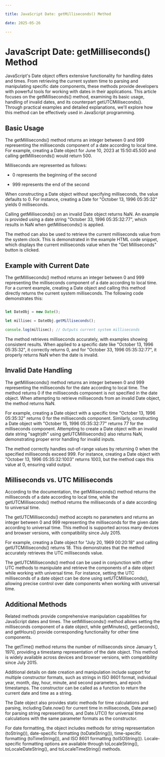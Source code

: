 ```yaml
---

title: JavaScript Date: getMilliseconds() Method

date: 2025-05-26

---
```



# JavaScript Date: getMilliseconds() Method

JavaScript's Date object offers extensive functionality for handling dates and times. From retrieving the current system time to parsing and manipulating specific date components, these methods provide developers with powerful tools for working with dates in their applications. This article focuses on the getMilliseconds() method, examining its basic usage, handling of invalid dates, and its counterpart getUTCMilliseconds(). Through practical examples and detailed explanations, we'll explore how this method can be effectively used in JavaScript programming.


## Basic Usage

The getMilliseconds() method returns an integer between 0 and 999 representing the milliseconds component of a date according to local time. For example, creating a Date object for June 10, 2023 at 15:50:45.500 and calling getMilliseconds() would return 500.

Milliseconds are represented as follows:

- 0 represents the beginning of the second

- 999 represents the end of the second

When constructing a Date object without specifying milliseconds, the value defaults to 0. For instance, creating a Date for "October 13, 1996 05:35:32" yields 0 milliseconds.

Calling getMilliseconds() on an invalid Date object returns NaN. An example is provided using a date string "October 33, 1996 05:35:32:77", which results in NaN when getMilliseconds() is applied.

The method can also be used to retrieve the current milliseconds value from the system clock. This is demonstrated in the example HTML code snippet, which displays the current milliseconds value when the "Get Milliseconds" button is clicked.


## Example with Current Date

The getMilliseconds() method returns an integer between 0 and 999 representing the milliseconds component of a date according to local time. For a current example, creating a Date object and calling this method directly returns the current system milliseconds. The following code demonstrates this:

```javascript

let DateObj = new Date();

let millisec = DateObj.getMilliseconds();

console.log(millisec); // Outputs current system milliseconds

```

The method retrieves milliseconds accurately, with examples showing consistent results. When applied to a specific date like "October 13, 1996 05:35:32", it correctly returns 0, and for "October 33, 1996 05:35:32:77", it properly returns NaN when the date is invalid.


## Invalid Date Handling

The getMilliseconds() method returns an integer between 0 and 999 representing the milliseconds for the date according to local time. The method returns 0 if the milliseconds component is not specified in the date object. When attempting to retrieve milliseconds from an invalid Date object, the method returns NaN.

For example, creating a Date object with a specific time "October 13, 1996 05:35:32" returns 0 for the milliseconds component. Similarly, constructing a Date object with "October 15, 1996 05:35:32:77" returns 77 for the milliseconds component. Attempting to create a Date object with an invalid date string "sagtrjdh" using getUTCMilliseconds() also returns NaN, demonstrating proper error handling for invalid inputs.

The method correctly handles out-of-range values by returning 0 when the specified milliseconds exceed 999. For instance, creating a Date object with "October 13, 1996 05:35:32:1003" returns 1003, but the method caps this value at 0, ensuring valid output.


## Milliseconds vs. UTC Milliseconds

According to the documentation, the getMilliseconds() method returns the milliseconds of a date according to local time, while the getUTCMilliseconds() method returns the milliseconds of a date according to universal time.

The getUTCMilliseconds() method accepts no parameters and returns an integer between 0 and 999 representing the milliseconds for the given date according to universal time. This method is supported across many devices and browser versions, with compatibility since July 2015.

For example, creating a Date object for "July 20, 1969 00:20:18" and calling getUTCMilliseconds() returns 18. This demonstrates that the method accurately retrieves the UTC milliseconds value.

The getUTCMilliseconds() method can be used in conjunction with other UTC methods to manipulate and retrieve the components of a date object while working with universal time. For instance, setting the UTC milliseconds of a date object can be done using setUTCMilliseconds(), allowing precise control over date components when working with universal time.


## Additional Methods

Related methods provide comprehensive manipulation capabilities for JavaScript dates and times. The setMilliseconds() method allows setting the milliseconds component of a date object, while getMinutes(), getSeconds(), and getHours() provide corresponding functionality for other time components.

The getTime() method returns the number of milliseconds since January 1, 1970, providing a timestamp representation of the date object. This method is widely available across devices and browser versions, with compatibility since July 2015.

Additional details on date creation and manipulation include support for multiple constructor formats, such as strings in ISO 8601 format, individual year, month, day, hour, minute, and second parameters, and epoch timestamps. The constructor can be called as a function to return the current date and time as a string.

The Date object also provides static methods for time calculations and parsing, including Date.now() for current time in milliseconds, Date.parse() for parsing string representations, and Date.UTC() for universal time calculations with the same parameter formats as the constructor.

For date formatting, the object includes methods for string representation (toString()), date-specific formatting (toDateString()), time-specific formatting (toTimeString()), and ISO 8601 formatting (toISOString()). Locale-specific formatting options are available through toLocaleString(), toLocaleDateString(), and toLocaleTimeString() methods.

